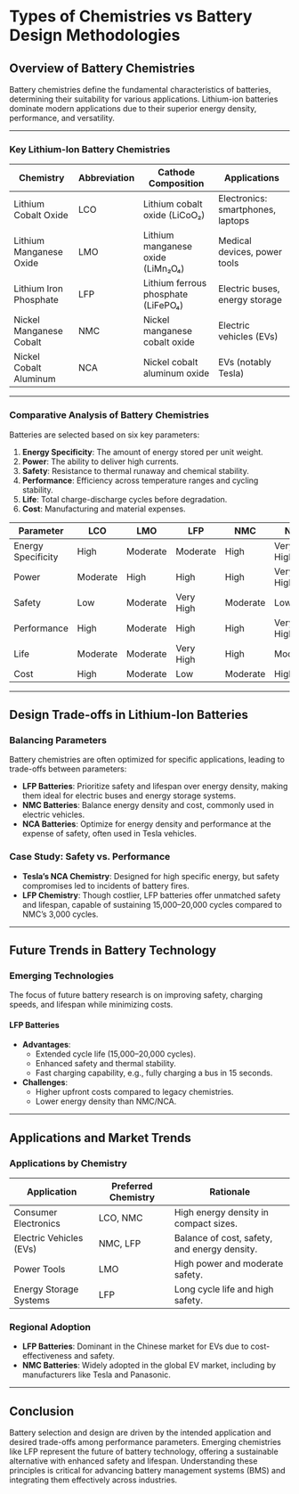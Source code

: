 # Types of Chemistries vs Battery Design Methodologies

## Overview of Battery Chemistries

Battery chemistries define the fundamental characteristics of batteries, determining their suitability for various applications. Lithium-ion batteries dominate modern applications due to their superior energy density, performance, and versatility.

---

### Key Lithium-Ion Battery Chemistries

| **Chemistry**       | **Abbreviation** | **Cathode Composition**                     | **Applications**              |
|----------------------|------------------|---------------------------------------------|--------------------------------|
| Lithium Cobalt Oxide | LCO              | Lithium cobalt oxide (LiCoO₂)              | Electronics: smartphones, laptops |
| Lithium Manganese Oxide | LMO          | Lithium manganese oxide (LiMn₂O₄)          | Medical devices, power tools   |
| Lithium Iron Phosphate | LFP           | Lithium ferrous phosphate (LiFePO₄)        | Electric buses, energy storage |
| Nickel Manganese Cobalt | NMC           | Nickel manganese cobalt oxide              | Electric vehicles (EVs)        |
| Nickel Cobalt Aluminum | NCA           | Nickel cobalt aluminum oxide               | EVs (notably Tesla)            |

---

### Comparative Analysis of Battery Chemistries

Batteries are selected based on six key parameters:

1. **Energy Specificity**: The amount of energy stored per unit weight.
2. **Power**: The ability to deliver high currents.
3. **Safety**: Resistance to thermal runaway and chemical stability.
4. **Performance**: Efficiency across temperature ranges and cycling stability.
5. **Life**: Total charge-discharge cycles before degradation.
6. **Cost**: Manufacturing and material expenses.

| **Parameter**        | **LCO**   | **LMO**   | **LFP**   | **NMC**   | **NCA**   |
|-----------------------|-----------|-----------|-----------|-----------|-----------|
| Energy Specificity    | High      | Moderate  | Moderate  | High      | Very High |
| Power                 | Moderate  | High      | High      | High      | Very High |
| Safety                | Low       | Moderate  | Very High | Moderate  | Low       |
| Performance           | High      | Moderate  | High      | High      | Very High |
| Life                  | Moderate  | Moderate  | Very High | High      | Moderate  |
| Cost                  | High      | Moderate  | Low       | Moderate  | High      |

---

## Design Trade-offs in Lithium-Ion Batteries

### Balancing Parameters

Battery chemistries are often optimized for specific applications, leading to trade-offs between parameters:

- **LFP Batteries**: Prioritize safety and lifespan over energy density, making them ideal for electric buses and energy storage systems.
- **NMC Batteries**: Balance energy density and cost, commonly used in electric vehicles.
- **NCA Batteries**: Optimize for energy density and performance at the expense of safety, often used in Tesla vehicles.

### Case Study: Safety vs. Performance
- **Tesla’s NCA Chemistry**: Designed for high specific energy, but safety compromises led to incidents of battery fires.
- **LFP Chemistry**: Though costlier, LFP batteries offer unmatched safety and lifespan, capable of sustaining 15,000–20,000 cycles compared to NMC’s 3,000 cycles.

---

## Future Trends in Battery Technology

### Emerging Technologies
The focus of future battery research is on improving safety, charging speeds, and lifespan while minimizing costs.

#### LFP Batteries
- **Advantages**:
  - Extended cycle life (15,000–20,000 cycles).
  - Enhanced safety and thermal stability.
  - Fast charging capability, e.g., fully charging a bus in 15 seconds.
- **Challenges**:
  - Higher upfront costs compared to legacy chemistries.
  - Lower energy density than NMC/NCA.

---

## Applications and Market Trends

### Applications by Chemistry

| **Application**       | **Preferred Chemistry** | **Rationale**                                    |
|------------------------|-------------------------|--------------------------------------------------|
| Consumer Electronics   | LCO, NMC               | High energy density in compact sizes.           |
| Electric Vehicles (EVs)| NMC, LFP               | Balance of cost, safety, and energy density.    |
| Power Tools            | LMO                    | High power and moderate safety.                 |
| Energy Storage Systems | LFP                    | Long cycle life and high safety.                |

### Regional Adoption
- **LFP Batteries**: Dominant in the Chinese market for EVs due to cost-effectiveness and safety.
- **NMC Batteries**: Widely adopted in the global EV market, including by manufacturers like Tesla and Panasonic.

---

## Conclusion

Battery selection and design are driven by the intended application and desired trade-offs among performance parameters. Emerging chemistries like LFP represent the future of battery technology, offering a sustainable alternative with enhanced safety and lifespan. Understanding these principles is critical for advancing battery management systems (BMS) and integrating them effectively across industries.